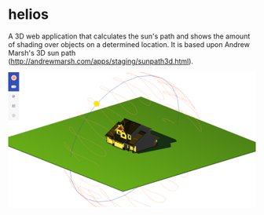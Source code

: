 # helios
A 3D web application that calculates the sun's path and shows the amount of shading over objects on a determined location. It is based upon Andrew Marsh's 3D sun path (http://andrewmarsh.com/apps/staging/sunpath3d.html).

![](helios-first-sample.png)
